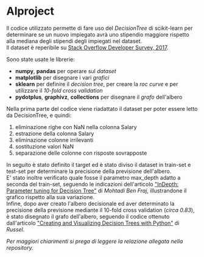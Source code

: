 # AIproject
Il codice utilizzato permette di fare uso del _DecisionTree_ di scikit-learn per determinare se un nuovo impiegato avrà uno stipendio maggiore rispetto alla mediana degli stipendi degli impiegati nel dataset.\
Il dataset è reperibile su [Stack Overflow Developer Survey, 2017](https://www.kaggle.com/stackoverflow/so-survey-2017).

Sono state usate le librerie:
* __numpy__, __pandas__ per operare sul _dataset_
* __matplotlib__ per disegnare i vari _grafici_
* __sklearn__ per definire il _decision tree_, per creare la _roc curve_ e per utilizzare il _10-fold cross validation_
* __pydotplus__, __graphivz__, __collections__ per disegnare il _grafo_ dell'albero

Nella prima parte del codice viene riadattato il dataset per poter essere letto da DecisionTree, e quindi:
1. eliminazione righe con NaN nella colonna Salary
2. estrazione della colonna Salary
3. eliminazione colonne irrilevanti
4. sostituzione valori NaN
5. separazione delle colonne con risposte sovrapposte 

In seguito è stato definito il target ed è stato diviso il dataset in train-set e test-set per determinare la precisione della previsione dell'albero.\
E' stato inoltre verificato quale fosse il parametro max_depth adatto a seconda del train-set, seguendo le indicazioni dell'articolo  ["InDepth: Parameter tuning for Decision Tree"](https://medium.com/@mohtedibf/indepth-parameter-tuning-for-decision-tree-6753118a03c3) di _Mohtadi Ben Fraj_, illustrandone il grafico rispetto alla sua variazione.\
Infine, dopo aver creato l'albero decisionale ed aver determinato la precisione della previsione mediante il 10-fold cross validation (_circa 0.83_), è stato disegnato il grafo dell'albero, seguendo il codice ottenuto dall'articolo ["Creating and Visualizing Decision Trees with Python"](https://pythonprogramminglanguage.com/decision-tree-visual-example/) di _Russel_.

_Per maggiori chiarimenti si prega di leggere la relazione allegata nella repository._
